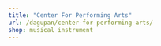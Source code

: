 ```yaml
---
title: "Center For Performing Arts"
url: /dagupan/center-for-performing-arts/
shop: musical instrument
---
```

